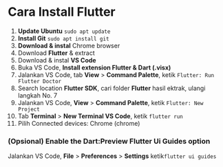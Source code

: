 # Cara Install Flutter
1. **Update Ubuntu**
   ```sudo apt update```
2. **Install Git**
   ```sudo apt install git```
3. **Download & instal** Chrome browser
4. Download **Flutter** & extract
5. Download & instal **VS Code**
6. Buka VS Code, **Install extension Flutter & Dart (.visx)**
7. Jalankan VS Code, tab **View** > **Command Palette**, ketik ```Flutter: Run Flutter Doctor```
8. Search location **Flutter SDK**, cari folder **Flutter** hasil ektrak, ulangi langkah No. 7
9. Jalankan VS Code, **View** > **Command Palette**, ketik ```Flutter: New Project```
10. Tab **Terminal** > **New Terminal VS Code**, ketik ```flutter run```
11. Pilih Connected devices: Chrome (chrome)
### (Opsional) Enable the Dart:Preview Flutter Ui Guides option
Jalankan VS Code, **File** > **Preferences** > **Settings** ketik```flutter ui guides```

